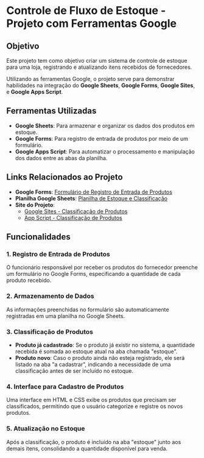 # Controle de Fluxo de Estoque - Projeto com Ferramentas Google

## Objetivo
Este projeto tem como objetivo criar um sistema de controle de estoque para uma loja, registrando e atualizando itens recebidos de fornecedores. 

Utilizando as ferramentas Google, o projeto serve para demonstrar habilidades na integração do **Google Sheets**, **Google Forms**, **Google Sites**,   e **Google Apps Script**.

## Ferramentas Utilizadas
- **Google Sheets**: Para armazenar e organizar os dados dos produtos em estoque.
- **Google Forms**: Para registro de entrada de produtos por meio de um formulário.
- **Google Apps Script**: Para automatizar o processamento e manipulação dos dados entre as abas da planilha.

## Links Relacionados ao Projeto

- **Google Forms**: [Formulário de Registro de Entrada de Produtos](https://docs.google.com/forms/d/e/1FAIpQLSfM1-n9HTXIWyiO2FIjPH_49vxbzGwzK1Uk0a3nCZzkrTImnw/viewform)
- **Planilha Google Sheets**: [Planilha de Estoque e Classificação](https://docs.google.com/spreadsheets/d/1vubGW8NVO_xntHqN4wgqP-RsL4i5cx-PO1yIynsbWU4/edit?usp=sharing)
- **Site do Projeto**: 
  - [Google Sites - Classificação de Produtos](https://sites.google.com/view/classificao-de-produto/in%C3%ADcio)
  - [App Script - Classificação de Produtos](https://script.google.com/macros/s/AKfycbzOuJZmm6_Ki5FxtqnvILdrcSSXcWatjTCgmx6VecuEh5c80KqE4aLF6Jo_9koH2ZFd/exec)

## Funcionalidades

### 1. Registro de Entrada de Produtos
O funcionário responsável por receber os produtos do fornecedor preenche um formulário no Google Forms, especificando a quantidade de cada produto recebido.

### 2. Armazenamento de Dados
As informações preenchidas no formulário são automaticamente registradas em uma planilha no Google Sheets.

### 3. Classificação de Produtos
- **Produto já cadastrado**: Se o produto já existir no sistema, a quantidade recebida é somada ao estoque atual na aba chamada "estoque".
- **Produto novo**: Caso o produto ainda não esteja registrado, ele será listado na aba "a cadastrar", indicando a necessidade de uma classificação antes de ser incluído no estoque.

### 4. Interface para Cadastro de Produtos
Uma interface em HTML e CSS exibe os produtos que precisam ser classificados, permitindo que o usuário categorize e registre os novos produtos.

### 5. Atualização no Estoque
Após a classificação, o produto é incluído na aba "estoque" junto aos demais itens, consolidando a quantidade disponível para venda.


